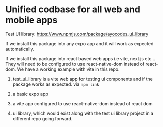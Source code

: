# Unified codbase for all web and mobile apps

Test UI library: https://www.npmjs.com/package/ayocodes_ui_library

If we install this package into any expo app and it will work as expected automatically.

If we install this package into react based web apps i.e vite, next.js etc... They will need to be configured to use react-native-dom instead of react-dom. We have a working example with vite in this repo.

1. test_ui_library is a vite web app for testing ui components and if the package works as expected. via ``npm link``

2. a basic expo app

3. a vite app configured to use react-native-dom instead of react dom

4. ui library, which would exist along with the test ui library project in a different repo going forward.
